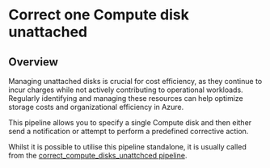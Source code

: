 # Correct one Compute disk unattached

## Overview

Managing unattached disks is crucial for cost efficiency, as they continue to incur charges while not actively contributing to operational workloads. Regularly identifying and managing these resources can help optimize storage costs and organizational efficiency in Azure.

This pipeline allows you to specify a single Compute disk and then either send a notification or attempt to perform a predefined corrective action.

Whilst it is possible to utilise this pipeline standalone, it is usually called from the [correct_compute_disks_unattchced pipeline](https://hub.flowpipe.io/mods/turbot/azure_thrifty/pipelines/azure_thrifty.pipeline.correct_compute_disks_unattchced).
